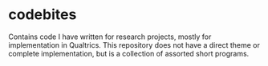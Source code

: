 # codebites
Contains code I have written for research projects, mostly for implementation in Qualtrics.
This repository does not have a direct theme or complete implementation, but is a collection of assorted short programs.
